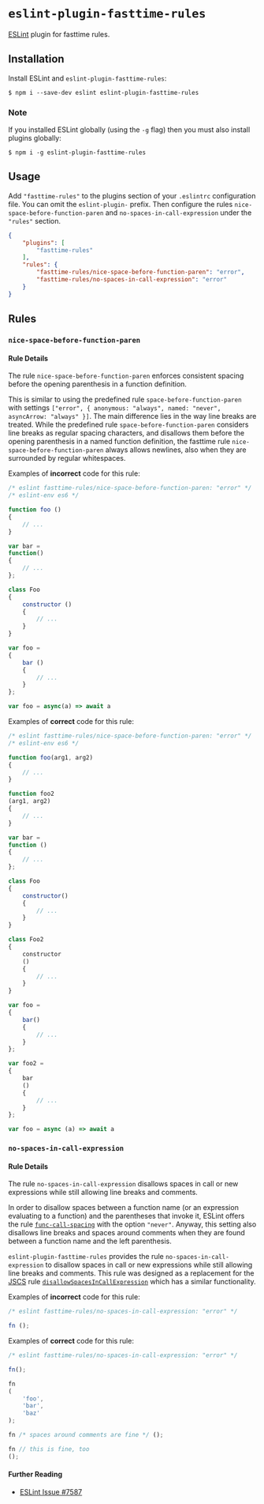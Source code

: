 # `eslint-plugin-fasttime-rules`

[ESLint](https://eslint.org) plugin for fasttime rules.

## Installation

Install ESLint and `eslint-plugin-fasttime-rules`:

```console
$ npm i --save-dev eslint eslint-plugin-fasttime-rules
```

### Note

If you installed ESLint globally (using the `-g` flag) then you must also install plugins globally:

```console
$ npm i -g eslint-plugin-fasttime-rules
```

## Usage

Add `"fasttime-rules"` to the plugins section of your `.eslintrc` configuration file.
You can omit the `eslint-plugin-` prefix.
Then configure the rules `nice-space-before-function-paren` and `no-spaces-in-call-expression` under
the `"rules"` section.

```json
{
    "plugins": [
        "fasttime-rules"
    ],
    "rules": {
        "fasttime-rules/nice-space-before-function-paren": "error",
        "fasttime-rules/no-spaces-in-call-expression": "error"
    }
}
```

## Rules

### `nice-space-before-function-paren`

#### Rule Details

The rule `nice-space-before-function-paren` enforces consistent spacing before the opening
parenthesis in a function definition.

This is similar to using the predefined rule `space-before-function-paren` with settings
`["error", { anonymous: "always", named: "never", asyncArrow: "always" }]`.
The main difference lies in the way line breaks are treated.
While the predefined rule `space-before-function-paren` considers line breaks as regular spacing
characters, and disallows them before the opening parenthesis in a named function definition, the
fasttime rule `nice-space-before-function-paren` always allows newlines, also when they are
surrounded by regular whitespaces.

Examples of **incorrect** code for this rule:

```js
/* eslint fasttime-rules/nice-space-before-function-paren: "error" */
/* eslint-env es6 */

function foo ()
{
    // ...
}

var bar =
function()
{
    // ...
};

class Foo
{
    constructor ()
    {
        // ...
    }
}

var foo =
{
    bar ()
    {
        // ...
    }
};

var foo = async(a) => await a
```

Examples of **correct** code for this rule:

```js
/* eslint fasttime-rules/nice-space-before-function-paren: "error" */
/* eslint-env es6 */

function foo(arg1, arg2)
{
    // ...
}

function foo2
(arg1, arg2)
{
    // ...
}

var bar =
function ()
{
    // ...
};

class Foo
{
    constructor()
    {
        // ...
    }
}

class Foo2
{
    constructor
    ()
    {
        // ...
    }
}

var foo =
{
    bar()
    {
        // ...
    }
};

var foo2 =
{
    bar
    ()
    {
        // ...
    }
};

var foo = async (a) => await a
```

### `no-spaces-in-call-expression`

#### Rule Details

The rule `no-spaces-in-call-expression` disallows spaces in call or new expressions while still
allowing line breaks and comments.

In order to disallow spaces between a function name (or an expression evaluating to a function) and
the parentheses that invoke it, ESLint offers the rule
[`func-call-spacing`](https://eslint.org/docs/rules/func-call-spacing) with the option `"never"`.
Anyway, this setting also disallows line breaks and spaces around comments when they are found
between a function name and the left parenthesis.

`eslint-plugin-fasttime-rules` provides the rule `no-spaces-in-call-expression` to disallow spaces
in call or new expressions while still allowing line breaks and comments.
This rule was designed as a replacement for the [JSCS](https://jscs-dev.github.io/) rule
[`disallowSpacesInCallExpression`](https://jscs-dev.github.io/rule/disallowSpacesInCallExpression) which has a similar functionality.

Examples of **incorrect** code for this rule:

```js
/* eslint fasttime-rules/no-spaces-in-call-expression: "error" */

fn ();
```

Examples of **correct** code for this rule:

```js
/* eslint fasttime-rules/no-spaces-in-call-expression: "error" */

fn();

fn
(
    'foo',
    'bar',
    'baz'
);

fn /* spaces around comments are fine */ ();

fn // this is fine, too
();
```

#### Further Reading

* [ESLint Issue #7587](https://github.com/eslint/eslint/issues/7587)
